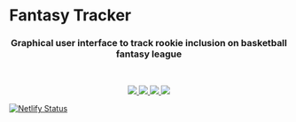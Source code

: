 # Fantasy Tracker

<h3 align="center">
Graphical user interface to track rookie inclusion on basketball fantasy league
</h3>

<br>

<p align="center">
  <a href="https://www.npmjs.com/package/react" target="_blank">
    <img src="https://img.shields.io/github/package-json/dependency-version/jacobra19/fantasy-tracker-next/react" />
  </a>
  <a href="https://www.npmjs.com/package/next" target="_blank">
    <img src="https://img.shields.io/github/package-json/dependency-version/jacobra19/fantasy-tracker-next/next" />
  </a>
  <a href="https://www.npmjs.com/package/@material-ui/core" target="_blank">
    <img src="https://img.shields.io/github/package-json/dependency-version/jacobra19/fantasy-tracker-next/@material-ui/core" />
  </a>
  <a href="https://www.npmjs.com/package/firebase" target="_blank">
    <img src="https://img.shields.io/github/package-json/dependency-version/jacobra19/fantasy-tracker-next/firebase" />
  </a>
  
</p>

[![Netlify Status](https://api.netlify.com/api/v1/badges/6c5c98f0-5df6-48a3-9aed-5b5f759a81e1/deploy-status)](https://app.netlify.com/sites/youthful-euclid-187270/deploys)

<br>
